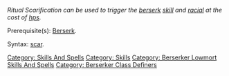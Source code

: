 *Ritual Scarification can be used to trigger the
[berserk](Berserk.md "wikilink")
[skill](:Category:_Skills.md "wikilink") and
[racial](:Category:_Racials.md "wikilink") at the cost of
[hps](Hit_Points.md "wikilink").*

Prerequisite(s): [Berserk](Berserk.md "wikilink").

Syntax: [scar](Scar.md "wikilink").

[Category: Skills And Spells](Category:_Skills_And_Spells "wikilink")
[Category: Skills](Category:_Skills "wikilink") [Category: Berserker
Lowmort Skills And
Spells](Category:_Berserker_Lowmort_Skills_And_Spells "wikilink")
[Category: Berserker Class
Definers](Category:_Berserker_Class_Definers "wikilink")
